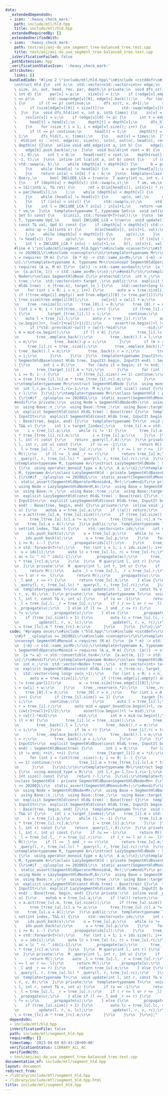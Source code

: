 ```yaml
---
data:
  _extendedDependsOn:
  - icon: ':heavy_check_mark:'
    path: include/mtl/hld.hpp
    title: include/mtl/hld.hpp
  _extendedRequiredBy: []
  _extendedVerifiedWith:
  - icon: ':heavy_check_mark:'
    path: test/aoj/aoj-do_use_segment_tree-balanced_tree.test.cpp
    title: test/aoj/aoj-do_use_segment_tree-balanced_tree.test.cpp
  _isVerificationFailed: false
  _pathExtension: hpp
  _verificationStatusIcon: ':heavy_check_mark:'
  attributes:
    links: []
  bundledCode: "#line 2 \"include/mtl/hld.hpp\"\n#include <cstddef>\n#include <vector>\n\
    \nstruct Hld {\n  int n;\n  std::vector<std::vector<int>> edge;\n  std::vector<int>\
    \ size, in, out, head, rev, par, depth;\n private:\n  void dfs_sz(int v, int p,\
    \ int d) {\n    par[v] = p;\n    size[v] = 1;\n    if (!edge[v].empty() and edge[v][0]\
    \ == p)\n      std::swap(edge[v][0], edge[v].back());\n    for (auto& t:edge[v])\
    \ {\n      if (t == p) continue;\n      dfs_sz(t, v, d+1);\n      size[v] += size[t];\n\
    \      if (size[edge[v][0]] < size[t])\n        std::swap(edge[v][0], t);\n  \
    \  }\n  }\n  void dfs_hld(int v, int p, int& times) {\n    in[v] = times++;\n\
    \    rev[in[v]] = v;\n    if (edge[v][0] != p) {\n      int t = edge[v][0];\n\
    \      head[t] = head[v];\n      depth[t] = depth[v];\n      dfs_hld(t, v, times);\n\
    \    }\n    for (size_t i = 1; i < edge[v].size(); i++) {\n      int t = edge[v][i];\n\
    \      if (t == p) continue;\n      head[t] = t;\n      depth[t] = depth[v] +\
    \ 1;\n      dfs_hld(t, v, times);\n    }\n    out[v] = times;\n  }\n\n public:\n\
    \  Hld(int n) : n(n), edge(n), size(n), in(n), out(n), head(n), rev(n), par(n),\
    \ depth(n) {}\n\n  inline void add_edge(int a, int b) {\n    edge[a].push_back(b);\n\
    \    edge[b].push_back(a);\n  }\n\n  void build(int root = 0) {\n    dfs_sz(root,\
    \ -1, 0);\n    int t = 0;\n    head[root] = root;\n    depth[root] = 0;\n    dfs_hld(root,\
    \ -1, t);\n  }\n\n  inline int lca(int a, int b) const {\n    if (depth[a] > depth[b])\
    \ std::swap(a, b);\n    while (depth[a] < depth[b]) {\n      b = par[head[b]];\n\
    \    }\n    while (head[a] != head[b]) {\n      a = par[head[a]];\n      b = par[head[b]];\n\
    \    }\n    return in[a] < in[b] ? a : b;\n  }\n\n  template<class T, typename\
    \ Query,\n      bool INCLUDE_LCA = true>\n  T query(int u, int v, Query Q) const\
    \ {\n    if (depth[u] > depth[v]) std::swap(u,v);\n    T um, vm;\n    auto up\
    \ = [&](int& v, T& ret) {\n      ret = Q(in[head[v]], in[v]+1) * ret;\n      v\
    \ = par[head[v]];\n    };\n    while (depth[u] < depth[v]) {\n      up(v, vm);\n\
    \    }\n    while (head[u] != head[v]) {\n      up(u, um);\n      up(v, vm);\n\
    \    }\n    if (in[u] > in[v]) {\n      std::swap(u,v);\n      std::swap(um,vm);\n\
    \    }\n    int l = INCLUDE_LCA ? in[u] : in[u]+1;\n    return ~um * Q(l, in[v]+1)\
    \ * vm;\n  }\n\n  template<typename T, typename Set>\n  void set(int i, T&& val,\
    \ Set S) const {\n    S(in[i], std::forward<T>(val));\n  }\n\n  template<typename\
    \ T, typename Upd,\n      bool INCLUDE_LCA = true>\n  void update(int u, int v,\
    \ const T& val, Upd U) const {\n    if (depth[u] > depth[v]) std::swap(u,v);\n\
    \    auto up = [&](int& v) {\n      U(in[head[v]], in[v]+1, val);\n      v = par[head[v]];\n\
    \    };\n    while (depth[u] < depth[v]) {\n      up(v);\n    }\n    while (head[u]\
    \ != head[v]) {\n      up(u);\n      up(v);\n    }\n    if (in[u] > in[v]) std::swap(u,v);\n\
    \    int l = INCLUDE_LCA ? in[u] : in[u]+1;\n    U(l, in[v]+1, val);\n  }\n};\n\
    #line 4 \"include/mtl/segment_hld.hpp\"\n#include <cassert>\r\n#if __cplusplus\
    \ >= 202002L\r\n#include <concepts>\r\n\r\ntemplate<typename M>\r\nconcept SegmentHldMonoid\
    \ = requires (M m) {\r\n  {m * m} -> std::same_as<M>;\r\n  {~m} -> std::same_as<M>;\r\
    \n};\r\ntemplate<typename A, typename M>\r\nconcept SegmentHldOperatorMonoid =\
    \ requires (A a, M m) {\r\n  {a()} -> std::same_as<bool>;\r\n  {a *= a} -> std::convertible_to<A>;\r\
    \n  {a.act(m, 1)} -> std::same_as<M>;\r\n};\r\n#endif\r\n\r\ntemplate<typename\
    \ Node>\r\nclass SegmentHldBase {\r\n protected:\r\n  int n_;\r\n  std::vector<Node>\
    \ tree_;\r\n  std::vector<int> target_;\r\n public:\r\n  explicit SegmentHldBase(const\
    \ Hld& tree) : n_(tree.n), target_(n_) {\r\n    std::vector<long long> cw(n_+1);\r\
    \n    for (int i = 0; i < n_; i++) {\r\n      auto w = tree.size[i];\r\n     \
    \ if (!tree.edge[i].empty() and tree.edge[i][0] != tree.par[i])\r\n        w -=\
    \ tree.size[tree.edge[i][0]];\r\n      cw[i+1] = cw[i] + w;\r\n    }\r\n    tree_.reserve(n_*2);\r\
    \n    tree_.resize(1);\r\n    tree_[0].l = 0;\r\n    tree_[0].r = n_;\r\n    for\
    \ (int i = 0; i < (int)tree_.size(); i++) {\r\n      if (tree_[i].size() == 1)\
    \ {\r\n        target_[tree_[i].l] = i;\r\n        continue;\r\n      }\r\n  \
    \    auto l = tree_[i].l;\r\n      auto r = tree_[i].r;\r\n      auto mid = upper_bound(cw.begin()+l,\
    \ cw.begin()+r, (cw[r]+cw[l]+1)/2);\r\n      assert(cw.begin()+l != mid);\r\n\
    \      if (*std::prev(mid)-cw[l] > cw[r]-*mid)\r\n        --mid;\r\n      int\
    \ m = mid-cw.begin();\r\n      if (l < m) {\r\n        tree_[i].lc = tree_.size();\r\
    \n        tree_.emplace_back();\r\n        tree_.back().l = l;\r\n        tree_.back().r\
    \ = m;\r\n        tree_.back().p = i;\r\n      }\r\n      if (m < r) {\r\n   \
    \     tree_[i].rc = tree_.size();\r\n        tree_.emplace_back();\r\n       \
    \ tree_.back().l = m;\r\n        tree_.back().r = r;\r\n        tree_.back().p\
    \ = i;\r\n      }\r\n    }\r\n  }\r\n  template<typename InputIt>\r\n  explicit\
    \ SegmentHldBase(const Hld& tree, InputIt begin, InputIt end) : SegmentHldBase(tree)\
    \ {\r\n      int i = 0;\r\n      for (auto it = begin; it != end; ++it, ++i) {\r\
    \n        tree_[target_[i]].m = *it;\r\n      }\r\n      for (int i = (int)tree_.size()-1;\
    \ i >= 0; i--) {\r\n        if (tree_[i].size() == 1) continue;\r\n        tree_[i].m\
    \ = tree_[tree_[i].lc].m * tree_[tree_[i].rc].m;\r\n      }\r\n    }\r\n};\r\n\
    \r\ntemplate<typename M>\r\nstruct SegmentHldNode {\r\n  using monoid_type = M;\r\
    \n  int l,r,p=-1,lc=-1,rc=-1;\r\n  M m;\r\n  int size() const {\r\n    return\
    \ r-l;\r\n  }\r\n};\r\ntemplate<typename M>\r\nclass SegmentHld : private SegmentHldBase<SegmentHldNode<M>>\
    \ {\r\n#if __cplusplus >= 202002L\r\n  static_assert(SegmentHldMonoid<M>);\r\n\
    #endif\r\n private:\r\n  using Node = SegmentHldNode<M>;\r\n  using Base = SegmentHldBase<Node>;\r\
    \n  using Base::n_;\r\n  using Base::tree_;\r\n  using Base::target_;\r\n public:\r\
    \n  explicit SegmentHld(const Hld& tree) : Base(tree) {}\r\n  template<typename\
    \ InputIt>\r\n  explicit SegmentHld(const Hld& tree, InputIt begin, InputIt end)\
    \ : Base(tree, begin, end) {}\r\n  template<typename T>\r\n  void set(int index,\
    \ T&& v) {\r\n    int i = target_[index];\r\n    tree_[i].m = std::forward<T>(v);\r\
    \n    i = tree_[i].p;\r\n    while (i != -1) {\r\n      tree_[i].m = tree_[tree_[i].lc].m\
    \ * tree_[tree_[i].rc].m;\r\n      i = tree_[i].p;\r\n    }\r\n  }\r\n  M query(int\
    \ l, int r) const {\r\n    return _query(l,r,0);\r\n  }\r\n private:\r\n  M _query(int\
    \ l, int r, int u) const {\r\n    if (u == -1)\r\n      return M();\r\n    auto\
    \ _l = tree_[u].l, _r = tree_[u].r;\r\n    if (_r <= l or r <= _l)\r\n      return\
    \ M();\r\n    if (l <= _l and _r <= r)\r\n      return tree_[u].m;\r\n    return\
    \ _query(l, r, tree_[u].lc) * _query(l, r, tree_[u].rc);\r\n  }\r\n};\r\n\r\n\r\
    \ntemplate<typename M, typename A>\r\nstruct LazySegmentHldNode : SegmentHldNode<M>\
    \ {\r\n  using operator_monoid_type = A;\r\n  A a;\r\n};\r\ntemplate<typename\
    \ M, typename A>\r\nclass LazySegmentHld : private SegmentHldBase<LazySegmentHldNode<M,A>>\
    \ {\r\n#if __cplusplus >= 202002L\r\n  static_assert(SegmentHldMonoid<M>);\r\n\
    \  static_assert(SegmentHldOperatorMonoid<A, M>);\r\n#endif\r\n private:\r\n \
    \ using Node = LazySegmentHldNode<M,A>;\r\n  using Base = SegmentHldBase<Node>;\r\
    \n  using Base::n_;\r\n  using Base::tree_;\r\n  using Base::target_;\r\n public:\r\
    \n  explicit LazySegmentHld(const Hld& tree) : Base(tree) {}\r\n  template<typename\
    \ InputIt>\r\n  explicit LazySegmentHld(const Hld& tree, InputIt begin, InputIt\
    \ end) : Base(tree, begin, end) {}\r\n private:\r\n  inline void _propagate(int\
    \ u) {\r\n    auto& a = tree_[u].a;\r\n    if (!a()) return;\r\n    tree_[u].m\
    \ = a.act(tree_[u].m, tree_[u].size());\r\n    if (tree_[u].size() > 1) {\r\n\
    \      tree_[tree_[u].lc].a *= a;\r\n      tree_[tree_[u].rc].a *= a;\r\n    }\r\
    \n    tree_[u].a = A();\r\n  }\r\n public:\r\n  template<typename T>\r\n  void\
    \ set(int index, T&& v) {\r\n    std::vector<int> ids;\r\n    int u = target_[index];\r\
    \n    ids.push_back(u);\r\n    u = tree_[u].p;\r\n    while (u != -1) {\r\n  \
    \    ids.push_back(u);\r\n      u = tree_[u].p;\r\n    }\r\n    for (int i = (int)ids.size()-1;\
    \ i >= 0; i--) {\r\n      _propagate(ids[i]);\r\n    }\r\n    tree_[ids[0]].m\
    \ = std::forward<T>(v);\r\n    for (int i = 1; i < ids.size(); i++) {\r\n    \
    \  u = ids[i];\r\n      auto lc = tree_[u].lc, rc = tree_[u].rc;\r\n      auto\
    \ ac = lc ^ rc ^ ids[i-1];\r\n      _propagate(ac);\r\n      tree_[u].m = tree_[lc].m\
    \ * tree_[rc].m;\r\n    }\r\n  }\r\n  M query(int l, int r) {\r\n    return _query(l,r,0);\r\
    \n  }\r\n private:\r\n  M _query(int l, int r, int u) {\r\n    if (u == -1)\r\n\
    \      return M();\r\n    auto _l = tree_[u].l, _r = tree_[u].r;\r\n    if (_r\
    \ <= l or r <= _l)\r\n      return M();\r\n    _propagate(u);\r\n    if (l <=\
    \ _l and _r <= r) {\r\n      return tree_[u].m;\r\n    } else {\r\n      return\
    \ _query(l, r, tree_[u].lc) * _query(l, r, tree_[u].rc);\r\n    }\r\n  }\r\n public:\r\
    \n  template<typename T>\r\n  void update(int l, int r, const T& v) {\r\n    _update(l,\
    \ r, v, 0);\r\n  }\r\n private:\r\n  template<typename T>\r\n  void _update(int\
    \ l, int r, const T& v, int u) {\r\n    if (u == -1)\r\n      return;\r\n    auto\
    \ _l = tree_[u].l, _r = tree_[u].r;\r\n    if (_r <= l or r <= _l) {\r\n     \
    \ _propagate(u);\r\n    } else if (l <= _l and _r <= r) {\r\n      tree_[u].a\
    \ *= v;\r\n      _propagate(u);\r\n    } else {\r\n      _propagate(u);\r\n  \
    \    if (tree_[u].size() > 1) {\r\n        auto lc = tree_[u].lc, rc = tree_[u].rc;\r\
    \n        _update(l, r, v, lc);\r\n        _update(l, r, v, rc);\r\n        tree_[u].m\
    \ = tree_[lc].m * tree_[rc].m;\r\n      }\r\n    }\r\n  }\r\n};\n"
  code: "#pragma once\r\n#include \"hld.hpp\"\r\n#include <cstddef>\r\n#include <cassert>\r\
    \n#if __cplusplus >= 202002L\r\n#include <concepts>\r\n\r\ntemplate<typename M>\r\
    \nconcept SegmentHldMonoid = requires (M m) {\r\n  {m * m} -> std::same_as<M>;\r\
    \n  {~m} -> std::same_as<M>;\r\n};\r\ntemplate<typename A, typename M>\r\nconcept\
    \ SegmentHldOperatorMonoid = requires (A a, M m) {\r\n  {a()} -> std::same_as<bool>;\r\
    \n  {a *= a} -> std::convertible_to<A>;\r\n  {a.act(m, 1)} -> std::same_as<M>;\r\
    \n};\r\n#endif\r\n\r\ntemplate<typename Node>\r\nclass SegmentHldBase {\r\n protected:\r\
    \n  int n_;\r\n  std::vector<Node> tree_;\r\n  std::vector<int> target_;\r\n public:\r\
    \n  explicit SegmentHldBase(const Hld& tree) : n_(tree.n), target_(n_) {\r\n \
    \   std::vector<long long> cw(n_+1);\r\n    for (int i = 0; i < n_; i++) {\r\n\
    \      auto w = tree.size[i];\r\n      if (!tree.edge[i].empty() and tree.edge[i][0]\
    \ != tree.par[i])\r\n        w -= tree.size[tree.edge[i][0]];\r\n      cw[i+1]\
    \ = cw[i] + w;\r\n    }\r\n    tree_.reserve(n_*2);\r\n    tree_.resize(1);\r\n\
    \    tree_[0].l = 0;\r\n    tree_[0].r = n_;\r\n    for (int i = 0; i < (int)tree_.size();\
    \ i++) {\r\n      if (tree_[i].size() == 1) {\r\n        target_[tree_[i].l] =\
    \ i;\r\n        continue;\r\n      }\r\n      auto l = tree_[i].l;\r\n      auto\
    \ r = tree_[i].r;\r\n      auto mid = upper_bound(cw.begin()+l, cw.begin()+r,\
    \ (cw[r]+cw[l]+1)/2);\r\n      assert(cw.begin()+l != mid);\r\n      if (*std::prev(mid)-cw[l]\
    \ > cw[r]-*mid)\r\n        --mid;\r\n      int m = mid-cw.begin();\r\n      if\
    \ (l < m) {\r\n        tree_[i].lc = tree_.size();\r\n        tree_.emplace_back();\r\
    \n        tree_.back().l = l;\r\n        tree_.back().r = m;\r\n        tree_.back().p\
    \ = i;\r\n      }\r\n      if (m < r) {\r\n        tree_[i].rc = tree_.size();\r\
    \n        tree_.emplace_back();\r\n        tree_.back().l = m;\r\n        tree_.back().r\
    \ = r;\r\n        tree_.back().p = i;\r\n      }\r\n    }\r\n  }\r\n  template<typename\
    \ InputIt>\r\n  explicit SegmentHldBase(const Hld& tree, InputIt begin, InputIt\
    \ end) : SegmentHldBase(tree) {\r\n      int i = 0;\r\n      for (auto it = begin;\
    \ it != end; ++it, ++i) {\r\n        tree_[target_[i]].m = *it;\r\n      }\r\n\
    \      for (int i = (int)tree_.size()-1; i >= 0; i--) {\r\n        if (tree_[i].size()\
    \ == 1) continue;\r\n        tree_[i].m = tree_[tree_[i].lc].m * tree_[tree_[i].rc].m;\r\
    \n      }\r\n    }\r\n};\r\n\r\ntemplate<typename M>\r\nstruct SegmentHldNode\
    \ {\r\n  using monoid_type = M;\r\n  int l,r,p=-1,lc=-1,rc=-1;\r\n  M m;\r\n \
    \ int size() const {\r\n    return r-l;\r\n  }\r\n};\r\ntemplate<typename M>\r\
    \nclass SegmentHld : private SegmentHldBase<SegmentHldNode<M>> {\r\n#if __cplusplus\
    \ >= 202002L\r\n  static_assert(SegmentHldMonoid<M>);\r\n#endif\r\n private:\r\
    \n  using Node = SegmentHldNode<M>;\r\n  using Base = SegmentHldBase<Node>;\r\n\
    \  using Base::n_;\r\n  using Base::tree_;\r\n  using Base::target_;\r\n public:\r\
    \n  explicit SegmentHld(const Hld& tree) : Base(tree) {}\r\n  template<typename\
    \ InputIt>\r\n  explicit SegmentHld(const Hld& tree, InputIt begin, InputIt end)\
    \ : Base(tree, begin, end) {}\r\n  template<typename T>\r\n  void set(int index,\
    \ T&& v) {\r\n    int i = target_[index];\r\n    tree_[i].m = std::forward<T>(v);\r\
    \n    i = tree_[i].p;\r\n    while (i != -1) {\r\n      tree_[i].m = tree_[tree_[i].lc].m\
    \ * tree_[tree_[i].rc].m;\r\n      i = tree_[i].p;\r\n    }\r\n  }\r\n  M query(int\
    \ l, int r) const {\r\n    return _query(l,r,0);\r\n  }\r\n private:\r\n  M _query(int\
    \ l, int r, int u) const {\r\n    if (u == -1)\r\n      return M();\r\n    auto\
    \ _l = tree_[u].l, _r = tree_[u].r;\r\n    if (_r <= l or r <= _l)\r\n      return\
    \ M();\r\n    if (l <= _l and _r <= r)\r\n      return tree_[u].m;\r\n    return\
    \ _query(l, r, tree_[u].lc) * _query(l, r, tree_[u].rc);\r\n  }\r\n};\r\n\r\n\r\
    \ntemplate<typename M, typename A>\r\nstruct LazySegmentHldNode : SegmentHldNode<M>\
    \ {\r\n  using operator_monoid_type = A;\r\n  A a;\r\n};\r\ntemplate<typename\
    \ M, typename A>\r\nclass LazySegmentHld : private SegmentHldBase<LazySegmentHldNode<M,A>>\
    \ {\r\n#if __cplusplus >= 202002L\r\n  static_assert(SegmentHldMonoid<M>);\r\n\
    \  static_assert(SegmentHldOperatorMonoid<A, M>);\r\n#endif\r\n private:\r\n \
    \ using Node = LazySegmentHldNode<M,A>;\r\n  using Base = SegmentHldBase<Node>;\r\
    \n  using Base::n_;\r\n  using Base::tree_;\r\n  using Base::target_;\r\n public:\r\
    \n  explicit LazySegmentHld(const Hld& tree) : Base(tree) {}\r\n  template<typename\
    \ InputIt>\r\n  explicit LazySegmentHld(const Hld& tree, InputIt begin, InputIt\
    \ end) : Base(tree, begin, end) {}\r\n private:\r\n  inline void _propagate(int\
    \ u) {\r\n    auto& a = tree_[u].a;\r\n    if (!a()) return;\r\n    tree_[u].m\
    \ = a.act(tree_[u].m, tree_[u].size());\r\n    if (tree_[u].size() > 1) {\r\n\
    \      tree_[tree_[u].lc].a *= a;\r\n      tree_[tree_[u].rc].a *= a;\r\n    }\r\
    \n    tree_[u].a = A();\r\n  }\r\n public:\r\n  template<typename T>\r\n  void\
    \ set(int index, T&& v) {\r\n    std::vector<int> ids;\r\n    int u = target_[index];\r\
    \n    ids.push_back(u);\r\n    u = tree_[u].p;\r\n    while (u != -1) {\r\n  \
    \    ids.push_back(u);\r\n      u = tree_[u].p;\r\n    }\r\n    for (int i = (int)ids.size()-1;\
    \ i >= 0; i--) {\r\n      _propagate(ids[i]);\r\n    }\r\n    tree_[ids[0]].m\
    \ = std::forward<T>(v);\r\n    for (int i = 1; i < ids.size(); i++) {\r\n    \
    \  u = ids[i];\r\n      auto lc = tree_[u].lc, rc = tree_[u].rc;\r\n      auto\
    \ ac = lc ^ rc ^ ids[i-1];\r\n      _propagate(ac);\r\n      tree_[u].m = tree_[lc].m\
    \ * tree_[rc].m;\r\n    }\r\n  }\r\n  M query(int l, int r) {\r\n    return _query(l,r,0);\r\
    \n  }\r\n private:\r\n  M _query(int l, int r, int u) {\r\n    if (u == -1)\r\n\
    \      return M();\r\n    auto _l = tree_[u].l, _r = tree_[u].r;\r\n    if (_r\
    \ <= l or r <= _l)\r\n      return M();\r\n    _propagate(u);\r\n    if (l <=\
    \ _l and _r <= r) {\r\n      return tree_[u].m;\r\n    } else {\r\n      return\
    \ _query(l, r, tree_[u].lc) * _query(l, r, tree_[u].rc);\r\n    }\r\n  }\r\n public:\r\
    \n  template<typename T>\r\n  void update(int l, int r, const T& v) {\r\n    _update(l,\
    \ r, v, 0);\r\n  }\r\n private:\r\n  template<typename T>\r\n  void _update(int\
    \ l, int r, const T& v, int u) {\r\n    if (u == -1)\r\n      return;\r\n    auto\
    \ _l = tree_[u].l, _r = tree_[u].r;\r\n    if (_r <= l or r <= _l) {\r\n     \
    \ _propagate(u);\r\n    } else if (l <= _l and _r <= r) {\r\n      tree_[u].a\
    \ *= v;\r\n      _propagate(u);\r\n    } else {\r\n      _propagate(u);\r\n  \
    \    if (tree_[u].size() > 1) {\r\n        auto lc = tree_[u].lc, rc = tree_[u].rc;\r\
    \n        _update(l, r, v, lc);\r\n        _update(l, r, v, rc);\r\n        tree_[u].m\
    \ = tree_[lc].m * tree_[rc].m;\r\n      }\r\n    }\r\n  }\r\n};"
  dependsOn:
  - include/mtl/hld.hpp
  isVerificationFile: false
  path: include/mtl/segment_hld.hpp
  requiredBy: []
  timestamp: '2023-04-03 03:43:28+09:00'
  verificationStatus: LIBRARY_ALL_AC
  verifiedWith:
  - test/aoj/aoj-do_use_segment_tree-balanced_tree.test.cpp
documentation_of: include/mtl/segment_hld.hpp
layout: document
redirect_from:
- /library/include/mtl/segment_hld.hpp
- /library/include/mtl/segment_hld.hpp.html
title: include/mtl/segment_hld.hpp
---
```

